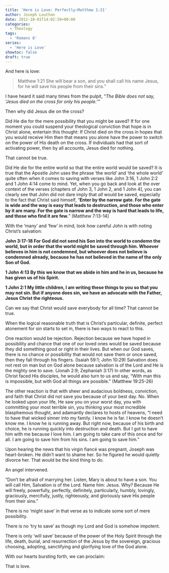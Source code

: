 ```yaml
---
title: 'Here is Love: Perfectly—Matthew 1:21'
author: Joseph Louthan
date: 2012-10-01T14:02:58+00:00
categories:
  - Theology
tags:
  - 'Romans 8'
series:
  - 'Here is Love'
showtoc: false
draft: true
---
```

And here is love:

>Matthew 1:21 She will bear a son, and you shall call his name Jesus, for he will save his people from their sins.”

I have heard it said many times from the pulpit, “_The Bible does not say, ‘Jesus died on the cross for only his people.’”_

Then why did Jesus die on the cross?

Did He die for the mere possibility that you might be saved? If for one moment you could suspend your theological conviction that hope is in Christ alone, entertain this thought: If Christ died on the cross in hopes that you would receive Him then that means you alone have the power to switch on the power of His death on the cross. If individuals had that sort of activating power, then by all accounts, Jesus died for nothing.

That cannot be true.

Did He die for the entire world so that the entire world would be saved? It is true that the Apostle John uses the phrase ‘the world’ and ‘the whole world’ quite often when it comes to saving with verses like John 3:16, 1 John 2:2 and 1 John 4:14 come to mind. Yet, when you go back and look at the over context of the verses (chapters of John 3, 1 John 2, and 1 John 4], you can clearly see that John did not dare imply that _all_ would be saved, especially to the fact that Christ said himself, “**Enter by the narrow gate. For the gate is wide and the way is easy that leads to destruction, and those who enter by it are many. For the gate is narrow and the way is hard that leads to life, and those who find it are few.**” (Matthew 7:13-14]

With the ‘many’ and ‘few’ in mind, look how careful John is with noting Christ’s salvation:

**John 3:17-18 For God did not send his Son into the world to condemn the world, but in order that the world might be saved through him. Whoever believes in him is not condemned, but whoever does not believe is condemned already, because he has not believed in the name of the only Son of God.**

**1 John 4:13 By this we know that we abide in him and he in us, because he has given us of his Spirit.**

**1 John 2:1 My little children, I am writing these things to you so that you may not sin. But if anyone does sin, we have an advocate with the Father, Jesus Christ the righteous.**

Can we say that Christ would save everybody for all time? That cannot be true.

When the logical reasonable truth that is Christ’s particular, definite, perfect atonement for sin starts to set in, there is two ways to react to this.

One reaction would be rejection. Rejection because we have hoped in possibility and chance that one of our loved ones would be saved because they did something good or right in their lives. But when our God saves, there is no chance or possibility that would not save them or once saved, then they fall through his fingers. (Isaiah 59:1; John 10:29) Salvation does not rest on man but on God alone because salvation is of the Lord and He is the mighty one to save. (Jonah 2:9; Zephaniah 3:17) In other words, as Christ faced His disciples, he would also turn to us and say, “With man this is impossible, but with God all things are possible.” (Matthew 19:25-26)

The other reaction is that with sheer and audacious boldness, conviction, and faith that Christ did not save you because of your best day. No. When he looked upon your life, He saw you on your worst day, you with committing your most terrible sin, you thinking your most incredible blasphemous thought, and adamantly declares to hosts of heavens, “I need to have that wicked sinner into my family. I know he is far. I know he doesn’t know me. I know he is running away. But right now, because of his birth and choice, he is running quickly into destruction and death. But I got to have him with me because I love him. I am going to take care of this once and for all. I am going to save him from his sins. I am going to save him.”

Upon hearing the news that his virgin fiancé was pregnant, Joseph was heart-broken. He didn’t want to shame her. So he figured he would quietly divorce her. That would be the kind thing to do.

An angel intervened.

“Don’t be afraid of marrying her. Listen, Mary is about to have a son. You will call Him, Salvation is of the Lord. Name him: Jesus. Why? Because He will freely, powerfully, perfectly, definitely, particularly, humbly, lovingly, graciously, mercifully, justly, righteously, and gloriously save His people from their sins.”

There is no ‘might save’ in that verse as to indicate some sort of mere possibility.

There is no ‘try to save’ as though my Lord and God is somehow impotent.

There is only ‘will save’ because of the power of the Holy Spirit through the life, death, burial, and resurrection of the Jesus by the sovereign, gracious choosing, adopting, sanctifying and glorifying love of the God alone.

With our hearts bursting forth, we can proclaim:

That is love.
